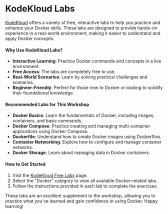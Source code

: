 # KodeKloud Labs

[KodeKloud](https://kodekloud.com/free-labs) offers a variety of free, interactive labs to help you practice and enhance your Docker skills. These labs are designed to provide hands-on experience in a real-world environment, making it easier to understand and apply Docker concepts.

#### Why Use KodeKloud Labs?
- **Interactive Learning**: Practice Docker commands and concepts in a live environment.
- **Free Access**: The labs are completely free to use.
- **Real-World Scenarios**: Learn by solving practical challenges and scenarios.
- **Beginner-Friendly**: Perfect for those new to Docker or looking to solidify their foundational knowledge.

#### Recommended Labs for This Workshop
- **Docker Basics**: Learn the fundamentals of Docker, including images, containers, and basic commands.
- **Docker Compose**: Practice creating and managing multi-container applications using Docker Compose.
- **Dockerfile**: Understand how to create Docker images using Dockerfiles.
- **Container Networking**: Explore how to configure and manage container networks.
- **Docker Storage**: Learn about managing data in Docker containers.

#### How to Get Started
1. Visit the [KodeKloud Free Labs](https://kodekloud.com/free-labs) page.
2. Select the "Docker" category to view all available Docker-related labs.
3. Follow the instructions provided in each lab to complete the exercises.

These labs are an excellent supplement to the workshop, allowing you to practice what you’ve learned and gain confidence in using Docker. Happy learning!

